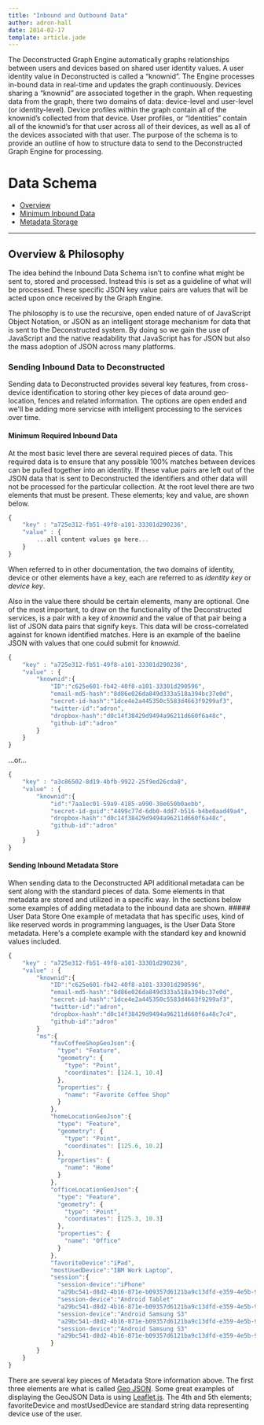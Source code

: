 ```yaml
---
title: "Inbound and Outbound Data"
author: adron-hall
date: 2014-02-17
template: article.jade
---
```


The Deconstructed Graph Engine automatically graphs relationships between users and devices based on shared user identity values.  A user identity value in Deconstructed is called a “knownid”.  The Engine processes in-bound data in real-time and updates the graph continuously. Devices sharing a “knownid” are associated together in the graph.
When requesting data from the graph, there two domains of data: device-level and user-level (or identity-level).  Device profiles within the graph contain all of the knownid’s collected from that device.  User profiles, or “Identities” contain all of the knownid’s for that user across all of their devices, as well as all of the devices associated with that user.
The purpose of the schema is to provide an outline of how to structure data to send to the Deconstructed Graph Engine for processing.

<span class="more"></span>

Data Schema
===

*   [Overview](#overview)
*   [Minimum Inbound Data](#minimum)
*   [Metadata Storage](#metadata)

* * *

<h2 id="overview">Overview & Philosophy</h2>

The idea behind the Inbound Data Schema isn’t to confine what might be sent to, stored and processed. Instead this is set as a guideline of what will be processed. These specific JSON key value pairs are values that will be acted upon once received by the Graph Engine.

The philosophy is to use the recursive, open ended nature of of JavaScript Object Notation, or JSON as an intelligent storage mechanism for data that is sent to the Deconstructed system. By doing so we gain the use of JavaScript and the native readability that JavaScript has for JSON but also the mass adoption of JSON across many platforms.

### Sending Inbound Data to Deconstructed

Sending data to Deconstructed provides several key features, from cross-device identification to storing other key pieces of data around geo-location, fences and related information. The options are open ended and we'll be adding more servicse with intelligent processing to the services over time.

<h4 id="minimum">Minimum Required Inbound Data</h4>

At the most basic level there are several required pieces of data. This required data is to ensure that any possible 100% matches between devices can be pulled together into an identity. If these value pairs are left out of the JSON data that is sent to Deconstructed the identifiers and other  data will not be processed for the particular collection. At the root level there are two elements that must be present. These elements; key and value, are shown below.

```javascript
{
    "key" : "a725e312-fb51-49f8-a101-33301d290236",
    "value" : {
    	...all content values go here...
    }
}
```

When referred to in other documentation, the two domains of identity, device or other elements have a key, each are referred to as *identity key* or *device key*.

Also in the value there should be certain elements, many are optional. One of the most important, to draw on the functionality of the Deconstructed services, is a pair with a key of *knownid* and the value of that pair being a list of JSON data pairs that signify keys. This data will be cross-correlated against for known identified matches. Here is an example of the baeline JSON with values that one could submit for *knownid*.

```javascript
{
    "key" : "a725e312-fb51-49f8-a101-33301d290236",
    "value" : {
    	"knownid":{
    		"ID":"c625e601-fb42-40f8-a101-33301d290596",
			"email-md5-hash":"8d86e026da849d333a518a394bc37e0d",
			"secret-id-hash":"1dce4e2a445350c5583d4663f9299af3",
			"twitter-id":"adron",
			"dropbox-hash":"d0c14f38429d9494a96211d660f6a48c",
			"github-id":"adron"
    	}
    }
}
```

...or...

```javascript
{
    "key" : "a3c86502-8d19-4bfb-9922-25f9ed26cda8",
    "value" : {
    	"knownid":{
    		"id":"7aa1ec01-59a9-4185-a990-38e650b0aebb",
			"secret-id-guid":"4499c77d-6db0-4dd7-b516-b4be0aad49a4",
			"dropbox-hash":"d0c14f38429d9494a96211d660f6a48c",
			"github-id":"adron"
    	}
    }
}
```

<h4 id="metadata">Sending Inbound Metadata Store</h4>
When sending data to the Deconstructed API additional metadata can be sent along with the standard pieces of data. Some elements in that metadata are stored and utilized in a specific way. In the sections below some examples of adding metadata to the inbound data are shown.
##### User Data Store
One example of metadata that has specific uses, kind of like reserved words in programming languages, is the User Data Store metadata. Here's a complete example with the standard key and knownid values included.

```javascript
{
    "key" : "a725e312-fb51-49f8-a101-33301d290236",
    "value" : {
    	"knownid":{
    		"ID":"c625e601-fb42-40f8-a101-33301d290596",
			"email-md5-hash":"8d86e026da849d333a518a394bc37e0d",
			"secret-id-hash":"1dce4e2a445350c5583d4663f9299af3",
			"twitter-id":"adron",
			"dropbox-hash":"d0c14f38429d9494a96211d660f6a48c7c4",
			"github-id":"adron"
    	}
    	"ms":{
    		"favCoffeeShopGeoJson":{
			  "type": "Feature",
			  "geometry": {
			    "type": "Point",
			    "coordinates": [124.1, 10.4]
			  },
			  "properties": {
			    "name": "Favorite Coffee Shop"
			  }
			},
    		"homeLocationGeoJson":{
			  "type": "Feature",
			  "geometry": {
			    "type": "Point",
			    "coordinates": [125.6, 10.2]
			  },
			  "properties": {
			    "name": "Home"
			  }
			},
    		"officeLocationGeoJson":{
			  "type": "Feature",
			  "geometry": {
			    "type": "Point",
			    "coordinates": [125.3, 10.3]
			  },
			  "properties": {
			    "name": "Office"
			  }
			},
			"favoriteDevice":"iPad",
			"mostUsedDevice":"IBM Work Laptop",
			"session":{
    		  "session-device":"iPhone"
    		  "a29bc541-d8d2-4b16-871e-b09357d6121ba9c13dfd-e359-4e5b-9cd8-66c3f13fb7c4"
    		  "session-device":"Android Tablet"
    		  "a29bc541-d8d2-4b16-871e-b09357d6121ba9c13dfd-e359-4e5b-9cd8-66c3f13fb7c4"
    		  "session-device":"Android Samsung S3"
    		  "a29bc541-d8d2-4b16-871e-b09357d6121ba9c13dfd-e359-4e5b-9cd8-66c3f13fb7c4"
    		  "session-device":"Android Samsung S3"
    		  "a29bc541-d8d2-4b16-871e-b09357d6121ba9c13dfd-e359-4e5b-9cd8-66c3f13fb7c4"
    		}
    	}
    }
}
```
There are several key pieces of Metadata Store information above. The first three elements are what is called [Geo JSON](http://geojson.org/). Some great examples of displaying the GeoJSON Data is using [Leaflet.js](http://leafletjs.com/). The 4th and 5th elements; favoriteDevice and mostUsedDevice are standard string data representing device use of the user.
